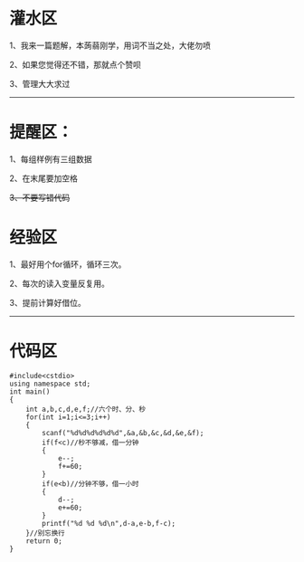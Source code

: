 
# 灌水区

1、我来一篇题解，本蒟蒻刚学，用词不当之处，大佬勿喷


2、如果您觉得还不错，那就点个赞呗

3、管理大大求过


------------

# 提醒区：
1、每组样例有三组数据

2、在末尾要加空格

~~3、不要写错代码~~

# 经验区 

1、最好用个for循环，循环三次。

2、每次的读入变量反复用。

3、提前计算好借位。


------------
# 代码区

```
#include<cstdio>
using namespace std;
int main()
{
	int a,b,c,d,e,f;//六个时、分、秒
	for(int i=1;i<=3;i++)
	{
		scanf("%d%d%d%d%d%d",&a,&b,&c,&d,&e,&f);
		if(f<c)//秒不够减，借一分钟
		{
			e--;
			f+=60;
		}
		if(e<b)//分钟不够，借一小时
		{
			d--;
			e+=60;
		}
		printf("%d %d %d\n",d-a,e-b,f-c);
	}//别忘换行
	return 0;
}
```